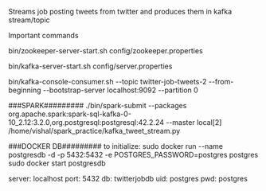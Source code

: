 Streams job posting tweets from twitter and produces them in kafka stream/topic

Important commands

bin/zookeeper-server-start.sh config/zookeeper.properties

bin/kafka-server-start.sh config/server.properties

bin/kafka-console-consumer.sh --topic twitter-job-tweets-2 --from-beginning --bootstrap-server localhost:9092 --partition 0





###SPARK#########
./bin/spark-submit --packages org.apache.spark:spark-sql-kafka-0-10_2.12:3.2.0,org.postgresql:postgresql:42.2.24 --master local[2] /home/vishal/spark_practice/kafka_tweet_stream.py


###DOCKER DB#########
to initialize: sudo docker run --name postgresdb -d -p 5432:5432 -e POSTGRES_PASSWORD=postgres postgres
sudo docker start postgresdb

server: localhost
port: 5432
db: twitterjobdb
uid: postgres
pwd: postgres
